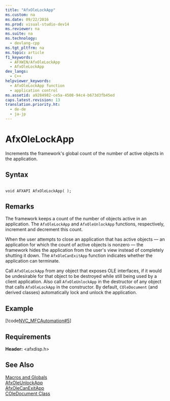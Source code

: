 ```yaml
---
title: "AfxOleLockApp"
ms.custom: na
ms.date: 09/22/2016
ms.prod: visual-studio-dev14
ms.reviewer: na
ms.suite: na
ms.technology: 
  - devlang-cpp
ms.tgt_pltfrm: na
ms.topic: article
f1_keywords: 
  - AFXWIN/AfxOleLockApp
  - AfxOleLockApp
dev_langs: 
  - C++
helpviewer_keywords: 
  - AfxOleLockApp function
  - application control
ms.assetid: a9284982-ce5a-4508-94c4-b673d3fb45ed
caps.latest.revision: 13
translation.priority.ht: 
  - de-de
  - ja-jp
---
```

# AfxOleLockApp
Increments the framework's global count of the number of active objects in the application.  
  
## Syntax  
  
```  
  
void AFXAPI AfxOleLockApp( );  
```  
  
## Remarks  
 The framework keeps a count of the number of objects active in an application. The `AfxOleLockApp` and `AfxOleUnlockApp` functions, respectively, increment and decrement this count.  
  
 When the user attempts to close an application that has active objects — an application for which the count of active objects is nonzero — the framework hides the application from the user's view instead of completely shutting it down. The `AfxOleCanExitApp` function indicates whether the application can terminate.  
  
 Call `AfxOleLockApp` from any object that exposes OLE interfaces, if it would be undesirable for that object to be destroyed while still being used by a client application. Also call `AfxOleUnlockApp` in the destructor of any object that calls `AfxOleLockApp` in the constructor. By default, `COleDocument` (and derived classes) automatically lock and unlock the application.  
  
## Example  
 [!code[NVC_MFCAutomation#5](../vs140/codesnippet/CPP/afxolelockapp_1.cpp)]
  
  
## Requirements  
 **Header:** <afxdisp.h>  
  
## See Also  
 [Macros and Globals](../vs140/mfc-macros-and-globals.md)   
 [AfxOleUnlockApp](../vs140/afxoleunlockapp.md)   
 [AfxOleCanExitApp](../vs140/afxolecanexitapp.md)   
 [COleDocument Class](../vs140/coledocument-class.md)